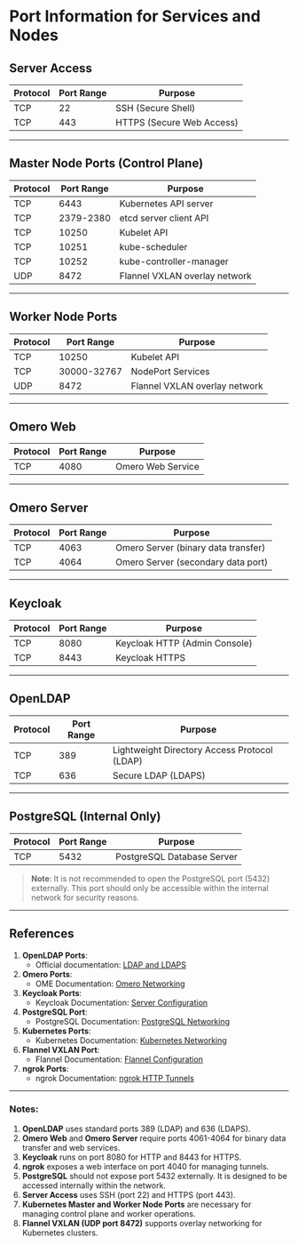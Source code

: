 # Port Information for Services and Nodes

## Server Access

| Protocol | Port Range   | Purpose                         |
|----------|--------------|---------------------------------|
| TCP      | 22           | SSH (Secure Shell)              |
| TCP      | 443          | HTTPS (Secure Web Access)       |

---

## Master Node Ports (Control Plane)

| Protocol | Port Range   | Purpose                         |
|----------|--------------|---------------------------------|
| TCP      | 6443         | Kubernetes API server           |
| TCP      | 2379-2380    | etcd server client API          |
| TCP      | 10250        | Kubelet API                     |
| TCP      | 10251        | kube-scheduler                  |
| TCP      | 10252        | kube-controller-manager         |
| UDP      | 8472         | Flannel VXLAN overlay network   |

---

## Worker Node Ports

| Protocol | Port Range   | Purpose                         |
|----------|--------------|---------------------------------|
| TCP      | 10250        | Kubelet API                     |
| TCP      | 30000-32767  | NodePort Services               |
| UDP      | 8472         | Flannel VXLAN overlay network   |

---

## Omero Web

| Protocol | Port Range   | Purpose                         |
|----------|--------------|---------------------------------|
| TCP      | 4080         | Omero Web Service               |

---

## Omero Server

| Protocol | Port Range   | Purpose                         |
|----------|--------------|---------------------------------|
| TCP      | 4063         | Omero Server (binary data transfer) |
| TCP      | 4064         | Omero Server (secondary data port) |

---

## Keycloak

| Protocol | Port Range   | Purpose                         |
|----------|--------------|---------------------------------|
| TCP      | 8080         | Keycloak HTTP (Admin Console)   |
| TCP      | 8443         | Keycloak HTTPS                  |

---

## OpenLDAP

| Protocol | Port Range   | Purpose                         |
|----------|--------------|---------------------------------|
| TCP      | 389          | Lightweight Directory Access Protocol (LDAP) |
| TCP      | 636          | Secure LDAP (LDAPS)             |

---

## PostgreSQL (Internal Only)

| Protocol | Port Range   | Purpose                         |
|----------|--------------|---------------------------------|
| TCP      | 5432         | PostgreSQL Database Server      |

> **Note**: It is not recommended to open the PostgreSQL port (5432) externally. This port should only be accessible within the internal network for security reasons.

---

## References

1. **OpenLDAP Ports**:
   - Official documentation: [LDAP and LDAPS](https://ldap.com/)
2. **Omero Ports**:
   - OME Documentation: [Omero Networking](https://docs.openmicroscopy.org/omero/)
3. **Keycloak Ports**:
   - Keycloak Documentation: [Server Configuration](https://www.keycloak.org/docs/latest/server_installation/)
4. **PostgreSQL Port**:
   - PostgreSQL Documentation: [PostgreSQL Networking](https://www.postgresql.org/docs/)
5. **Kubernetes Ports**:
   - Kubernetes Documentation: [Kubernetes Networking](https://kubernetes.io/docs/reference/ports-and-protocols/)
6. **Flannel VXLAN Port**:
   - Flannel Documentation: [Flannel Configuration](https://github.com/flannel-io/flannel)
7. **ngrok Ports**:
   - ngrok Documentation: [ngrok HTTP Tunnels](https://ngrok.com/docs)

---

### Notes:
1. **OpenLDAP** uses standard ports 389 (LDAP) and 636 (LDAPS).
2. **Omero Web** and **Omero Server** require ports 4061-4064 for binary data transfer and web services.
3. **Keycloak** runs on port 8080 for HTTP and 8443 for HTTPS.
4. **ngrok** exposes a web interface on port 4040 for managing tunnels.
5. **PostgreSQL** should not expose port 5432 externally. It is designed to be accessed internally within the network.
6. **Server Access** uses SSH (port 22) and HTTPS (port 443).
7. **Kubernetes Master and Worker Node Ports** are necessary for managing control plane and worker operations.
8. **Flannel VXLAN (UDP port 8472)** supports overlay networking for Kubernetes clusters.
